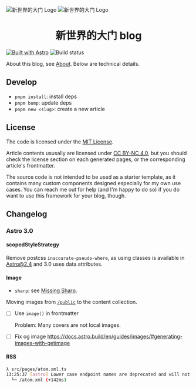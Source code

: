 ![新世界的大门 Logo](https://user-images.githubusercontent.com/20166026/203767771-c977f2cb-30da-49a9-8936-761fc4ee3450.svg#gh-dark-mode-only)
![新世界的大门 Logo](https://user-images.githubusercontent.com/20166026/203770324-bafac264-f05f-4ce4-b944-d28e5de06e0d.svg#gh-light-mode-only)
<h1 align="center">新世界的大门 blog</h1>

[![Built with Astro](https://astro.badg.es/v2/built-with-astro/tiny.svg)](https://astro.build)
![Build status](https://github.com/OverflowCat/blog/actions/workflows/pages.yml/badge.svg)

About this blog, see [About](https://blog.xinshijiededa.men/about/). Below are technical details.

## Develop

- `pnpm install`: install deps
- `pnpm bump`: update deps
- `pnpm new <slug>`: create a new article

## License

The code is licensed under the [MIT License](/LICENSE).

Article contents ususally are licensed under [CC BY-NC 4.0](https://creativecommons.org/licenses/by-nc-sa/4.0/), but you should check the license section on each generated pages, or the corresponding article's frontmatter.

The source code is not intended to be used as a starter template, as it contains many custom components designed especially for my own use cases. You can reach me out for help (and I'm happy to do so) if you do want to use this framework for your blog, though.

## Changelog

### Astro 3.0

#### scopedStyleStrategy

Remove postcss `inaccurate-pseudo-where`, as using classes is available in Astro@2.4 and 3.0 uses data attributes.

#### Image

- `sharp`: see [Missing Sharp](https://docs.astro.build/en/reference/errors/missing-sharp/).

Moving images from [`/public`](/public/) to the content collection.

- [ ] Use `image()` in frontmatter

  Problem: Many covers are not local images.

- [ ] Fix og image
      https://docs.astro.build/en/guides/images/#generating-images-with-getimage

#### RSS

```sh
λ src/pages/atom.xml.ts
13:25:37 [astro] Lower case endpoint names are deprecated and will not be supported in Astro 4.0. Rename the endpoint get to GET.
  └─ /atom.xml (+142ms)
```
